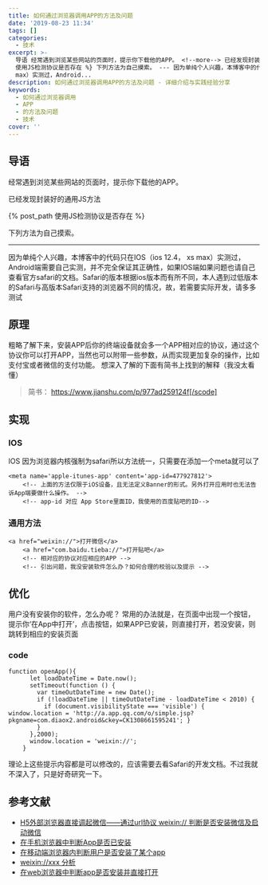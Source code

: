 ```yaml
---
title: 如何通过浏览器调用APP的方法及问题
date: '2019-08-23 11:34'
tags: []
categories:
  - 技术
excerpt: >-
  导语 经常遇到浏览某些网站的页面时，提示你下载他的APP。 <!--more--> 已经发现封装好的通用JS方法 {% postpath
  使用JS检测协议是否存在 %} 下列方法为自己摸索。 --- 因为单纯个人兴趣，本博客中的代码只在IOS（ios 12.4， xs
  max）实测过，Android...
description: 如何通过浏览器调用APP的方法及问题 - 详细介绍与实践经验分享
keywords:
  - 如何通过浏览器调用
  - APP
  - 的方法及问题
  - 技术
cover: ''
---
```


## 导语

经常遇到浏览某些网站的页面时，提示你下载他的APP。

<!--more-->

已经发现封装好的通用JS方法

{% post_path 使用JS检测协议是否存在 %}

下列方法为自己摸索。

---

因为单纯个人兴趣，本博客中的代码只在IOS（ios 12.4， xs max）实测过，Android端需要自己实测，并不完全保证其正确性，如果IOS端如果问题也请自己查看官方safari的文档。Safari的版本根据ios版本而有所不同，本人遇到过低版本的Safari与高版本Safari支持的浏览器不同的情况，故，若需要实际开发，请多多测试

## 原理

粗略了解下来，安装APP后你的终端设备就会多一个APP相对应的协议，通过这个协议你可以打开APP，当然也可以附带一些参数，从而实现更加复杂的操作，比如支付宝或者微信的支付功能。 想深入了解的下面有简书上找到的解释（我没太看懂）

> 简书： https://www.jianshu.com/p/977ad259124f[/scode]

## 实现

### IOS

IOS 因为浏览器内核强制为safari所以方法统一，只需要在添加一个meta就可以了

```
<meta name='apple-itunes-app' content='app-id=477927812'>
    <!-- 上面的方法仅限于iOS设备，且无法定义Banner的形式。另外打开应用时也无法告诉App端要做什么操作。 -->
    <!-- app-id 对应 App Store里面ID，我使用的百度贴吧的ID-->
```

### 通用方法

```
<a href="weixin://">打开微信</a>
    <a href="com.baidu.tieba://">打开贴吧</a>
    <!-- 相对应的协议对应相应的APP -->
    <!-- 引出问题，我没安装软件怎么办？如何合理的校验以及提示 -->
```

## 优化

用户没有安装你的软件，怎么办呢？
常用的办法就是，在页面中出现一个按钮，提示你‘在App中打开’，点击按钮，如果APP已安装，则直接打开，若没安装，则跳转到相应的安装页面

### code

```
function openApp(){
      let loadDateTime = Date.now();
      setTimeout(function () {
        var timeOutDateTime = new Date();
        if (!loadDateTime || timeOutDateTime - loadDateTime < 2010) {
          if (document.visibilityState === 'visible') { window.location = 'http://a.app.qq.com/o/simple.jsp?pkgname=com.diaox2.android&ckey=CK1308661595241'; }
        }
      },2000);
      window.location = 'weixin://';
    }
```

理论上这些提示内容都是可以修改的，应该需要去看Safari的开发文档。不过我就不深入了，只是好奇研究一下。

## 参考文献

- [H5外部浏览器直接调起微信——通过url协议 weixin:// 判断是否安装微信及启动微信][4]
- [在手机浏览器中判断App是否已安装][5]
- [在移动端浏览器内判断用户是否安装了某个app][6]
- [weixin://xxx 分析][7]
- [在web浏览器中判断app是否安装并直接打开][8]

[4]: https://www.cnblogs.com/xyyt/p/7095364.html

[5]: https://www.cnblogs.com/liuzhenwei/p/4950085.html

[6]: https://www.jianshu.com/p/36bd38c1c0a2

[7]: https://www.jianshu.com/p/977ad259124f

[8]: https://www.cnblogs.com/jiyang2008/p/5772888.html
